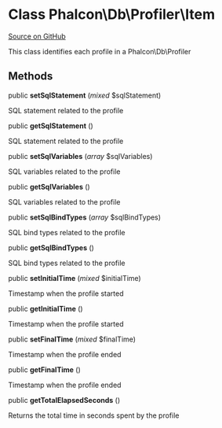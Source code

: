 # Class **Phalcon\\Db\\Profiler\\Item**

<a href="https://github.com/phalcon/cphalcon/blob/master/phalcon/db/profiler/item.zep" class="btn btn-default btn-sm">Source on GitHub</a>

This class identifies each profile in a Phalcon\\Db\\Profiler

## Methods
public  **setSqlStatement** (*mixed* $sqlStatement)

SQL statement related to the profile

public  **getSqlStatement** ()

SQL statement related to the profile

public  **setSqlVariables** (*array* $sqlVariables)

SQL variables related to the profile

public  **getSqlVariables** ()

SQL variables related to the profile

public  **setSqlBindTypes** (*array* $sqlBindTypes)

SQL bind types related to the profile

public  **getSqlBindTypes** ()

SQL bind types related to the profile

public  **setInitialTime** (*mixed* $initialTime)

Timestamp when the profile started

public  **getInitialTime** ()

Timestamp when the profile started

public  **setFinalTime** (*mixed* $finalTime)

Timestamp when the profile ended

public  **getFinalTime** ()

Timestamp when the profile ended

public  **getTotalElapsedSeconds** ()

Returns the total time in seconds spent by the profile

